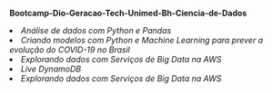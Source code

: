 <p><strong>Bootcamp-Dio-Geracao-Tech-Unimed-Bh-Ciencia-de-Dados</strong></p>
<p><i><LI>Análise de dados com Python e Pandas
<LI>Criando modelos com Python e Machine Learning para prever a evolução do COVID-19 no Brasil
<LI>Explorando dados com Serviços de Big Data na AWS
<LI>Live DynamoDB
<LI>Explorando dados com Serviços de Big Data na AWS</i>
